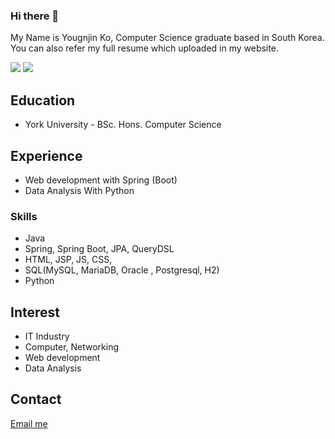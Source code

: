 ### Hi there 👋

My Name is Yougnjin Ko, Computer Science graduate based in South Korea. You can also refer my full resume which uploaded in my website.

<a href="https://drive.google.com/drive/folders/1BPaC0OzbfCm4lW--hpbCD30smRVLko6X?usp=sharing" target="_blank"><img src="https://img.shields.io/badge/View My Resume-#0061FF?style=flat-square&logo=Dropbox&logoColor=white"/></a>
<a href="https://helloblankworld.tistory.com/" target="_blank"><img src="https://img.shields.io/badge/Blog-#000000?style=flat-square&logo=tistory&logoColor=white"/></a>

## Education
* York University - BSc. Hons. Computer Science

## Experience 
- Web development with Spring (Boot)
- Data Analysis With Python

### Skills
- Java
- Spring, Spring Boot, JPA, QueryDSL
- HTML, JSP, JS, CSS, 
- SQL(MySQL, MariaDB, Oracle , Postgresql, H2)
- Python

<!--
<img src="https://img.shields.io/badge/Java-DD2026?style=flat-square&logo=Java&logoColor=white">
<img src="https://img.shields.io/badge/Spring-6DB33F?style=flat-square&logo=Spring&logoColor=white"/>
<img src="https://img.shields.io/badge/MySQL-4479A1?style=flat-square&logo=MySQL&logoColor=white"/>
-->

## Interest
- IT Industry
- Computer, Networking
- Web development
- Data Analysis

## Contact
<a href="mailto:youngjin.ko@youngjinko.me" target="_blank">
 Email me
</a>

<!--
**dangsunm/dangsunm** is a ✨ _special_ ✨ repository because its `README.md` (this file) appears on your GitHub profile.

Here are some ideas to get you started:
- 🔭 I’m currently working on ...
- 🌱 I’m currently learning ...
- 👯 I’m looking to collaborate on ...
- 🤔 I’m looking for help with ...
- 💬 Ask me about ...
- 📫 How to reach me: ...
- 😄 Pronouns: ...
- ⚡ Fun fact: ...
-->
